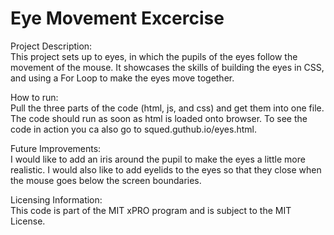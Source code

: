 # Eye Movement Excercise

Project Description:<br>
This project sets up to eyes, in which the pupils of the eyes follow the movement of the mouse.  It showcases the skills of building the eyes in CSS, and using a For Loop to make the eyes move together.

How to run:<br>
Pull the three parts of the code (html, js, and css) and get them into one file.  The code should run as soon as html is loaded onto browser.  To see the code in action you ca also go to squed.guthub.io/eyes.html.

Future Improvements:<br>
I would like to add an iris around the pupil to make the eyes a little more realistic.  I would also like to add eyelids to the eyes so that they close when the mouse goes below the screen boundaries.

Licensing Information:<br>
This code is part of the MIT xPRO program and is subject to the MIT License.
